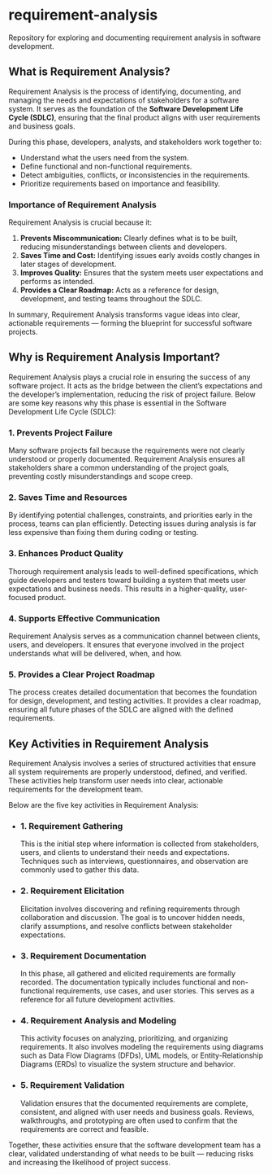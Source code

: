 # requirement-analysis
Repository for exploring and documenting requirement analysis in software development.

## What is Requirement Analysis?

Requirement Analysis is the process of identifying, documenting, and managing the needs and expectations of stakeholders for a software system. It serves as the foundation of the **Software Development Life Cycle (SDLC)**, ensuring that the final product aligns with user requirements and business goals.

During this phase, developers, analysts, and stakeholders work together to:
- Understand what the users need from the system.
- Define functional and non-functional requirements.
- Detect ambiguities, conflicts, or inconsistencies in the requirements.
- Prioritize requirements based on importance and feasibility.

### Importance of Requirement Analysis
Requirement Analysis is crucial because it:
1. **Prevents Miscommunication:** Clearly defines what is to be built, reducing misunderstandings between clients and developers.  
2. **Saves Time and Cost:** Identifying issues early avoids costly changes in later stages of development.  
3. **Improves Quality:** Ensures that the system meets user expectations and performs as intended.  
4. **Provides a Clear Roadmap:** Acts as a reference for design, development, and testing teams throughout the SDLC.  

In summary, Requirement Analysis transforms vague ideas into clear, actionable requirements — forming the blueprint for successful software projects.

## Why is Requirement Analysis Important?

Requirement Analysis plays a crucial role in ensuring the success of any software project. It acts as the bridge between the client’s expectations and the developer’s implementation, reducing the risk of project failure. Below are some key reasons why this phase is essential in the Software Development Life Cycle (SDLC):

### 1. Prevents Project Failure
Many software projects fail because the requirements were not clearly understood or properly documented. Requirement Analysis ensures all stakeholders share a common understanding of the project goals, preventing costly misunderstandings and scope creep.

### 2. Saves Time and Resources
By identifying potential challenges, constraints, and priorities early in the process, teams can plan efficiently. Detecting issues during analysis is far less expensive than fixing them during coding or testing.

### 3. Enhances Product Quality
Thorough requirement analysis leads to well-defined specifications, which guide developers and testers toward building a system that meets user expectations and business needs. This results in a higher-quality, user-focused product.

### 4. Supports Effective Communication
Requirement Analysis serves as a communication channel between clients, users, and developers. It ensures that everyone involved in the project understands what will be delivered, when, and how.

### 5. Provides a Clear Project Roadmap
The process creates detailed documentation that becomes the foundation for design, development, and testing activities. It provides a clear roadmap, ensuring all future phases of the SDLC are aligned with the defined requirements.

## Key Activities in Requirement Analysis

Requirement Analysis involves a series of structured activities that ensure all system requirements are properly understood, defined, and verified. These activities help transform user needs into clear, actionable requirements for the development team.

Below are the five key activities in Requirement Analysis:

- ### **1. Requirement Gathering**
  This is the initial step where information is collected from stakeholders, users, and clients to understand their needs and expectations. Techniques such as interviews, questionnaires, and observation are commonly used to gather this data.

- ### **2. Requirement Elicitation**
  Elicitation involves discovering and refining requirements through collaboration and discussion. The goal is to uncover hidden needs, clarify assumptions, and resolve conflicts between stakeholder expectations.

- ### **3. Requirement Documentation**
  In this phase, all gathered and elicited requirements are formally recorded. The documentation typically includes functional and non-functional requirements, use cases, and user stories. This serves as a reference for all future development activities.

- ### **4. Requirement Analysis and Modeling**
  This activity focuses on analyzing, prioritizing, and organizing requirements. It also involves modeling the requirements using diagrams such as Data Flow Diagrams (DFDs), UML models, or Entity-Relationship Diagrams (ERDs) to visualize the system structure and behavior.

- ### **5. Requirement Validation**
  Validation ensures that the documented requirements are complete, consistent, and aligned with user needs and business goals. Reviews, walkthroughs, and prototyping are often used to confirm that the requirements are correct and feasible.

Together, these activities ensure that the software development team has a clear, validated understanding of what needs to be built — reducing risks and increasing the likelihood of project success.
